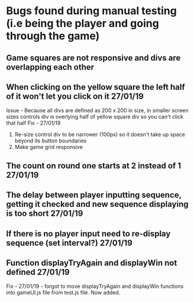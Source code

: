 # Bugs found during manual testing (i.e being the player and going through the game)
## Game squares are not responsive and divs are overlapping each other
## When clicking on the yellow square the left half of it won't let you click on it 27/01/19
Issue - Because all divs are defined as 200 x 200 in size, in smaller screen sizes controls div is overlying half of yellow square div so you can't click that half
Fix - 27/01/19 
1) Re-size control div to be narrower (100px) so it doesn't take up space beyond its button boundaries
2) Make game grid responsive
## The count on round one starts at 2 instead of 1 27/01/19
## The delay between player inputting sequence, getting it checked and new sequence displaying is too short 27/01/19
## If there is no player input need to re-display sequence (set interval?) 27/01/19
## Function displayTryAgain and displayWin not defined 27/01/19
Fix - 27/01/19 - forgot to move displayTryAgain and displayWin functions into gameUI.js file from test.js file. Now added.